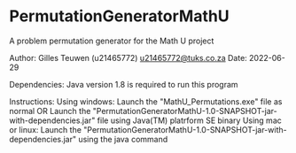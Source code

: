 # PermutationGeneratorMathU
A problem permutation generator for the Math U project

Author:
	Gilles Teuwen (u21465772)
	u21465772@tuks.co.za
Date:
	2022-06-29

Dependencies:
	Java version 1.8 is required to run this program

Instructions:
	Using windows: 
		Launch the "MathU_Permutations.exe" file as normal
		OR
		Launch the "PermutationGeneratorMathU-1.0-SNAPSHOT-jar-with-dependencies.jar" file using Java(TM) platrform SE binary
	Using mac or linux:
		Launch the "PermutationGeneratorMathU-1.0-SNAPSHOT-jar-with-dependencies.jar" using the java command

